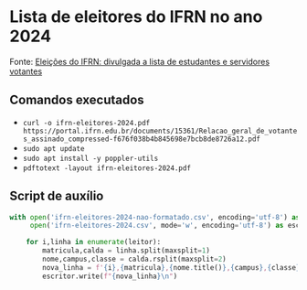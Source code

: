 # Lista de eleitores do IFRN no ano 2024

Fonte: [Eleições do IFRN: divulgada a lista de estudantes e servidores votantes](https://portal.ifrn.edu.br/campus/reitoria/noticias/eleicoes-do-ifrn-divulgada-a-lista-de-estudantes-e-servidores-votantes/)

## Comandos executados

- `curl -o ifrn-eleitores-2024.pdf https://portal.ifrn.edu.br/documents/15361/Relacao_geral_de_votantes_assinado_compressed-f676f038b4b845698e7bcb8de8726a12.pdf`
- `sudo apt update`
- `sudo apt install -y poppler-utils`
- `pdftotext -layout ifrn-eleitores-2024.pdf`

## Script de auxílio

```python
with open('ifrn-eleitores-2024-nao-formatado.csv', encoding='utf-8') as leitor, \
     open('ifrn-eleitores-2024.csv', mode='w', encoding='utf-8') as escritor:

    for i,linha in enumerate(leitor):
        matricula,calda = linha.split(maxsplit=1)
        nome,campus,classe = calda.rsplit(maxsplit=2)
        nova_linha = f'{i},{matricula},{nome.title()},{campus},{classe}'
        escritor.write(f"{nova_linha}\n")
```
